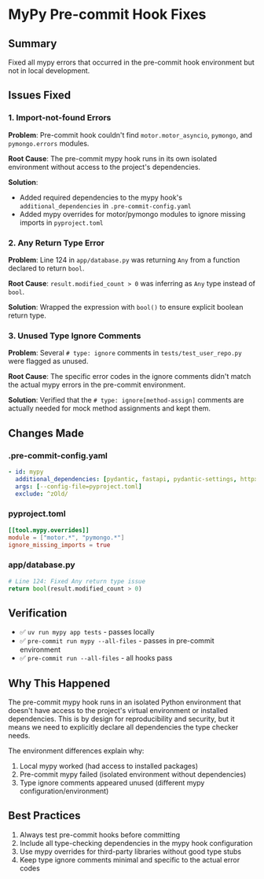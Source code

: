 # MyPy Pre-commit Hook Fixes

## Summary

Fixed all mypy errors that occurred in the pre-commit hook environment but not in local development.

## Issues Fixed

### 1. Import-not-found Errors

**Problem**: Pre-commit hook couldn't find `motor.motor_asyncio`, `pymongo`, and `pymongo.errors` modules.

**Root Cause**: The pre-commit mypy hook runs in its own isolated environment without access to the project's dependencies.

**Solution**:

- Added required dependencies to the mypy hook's `additional_dependencies` in `.pre-commit-config.yaml`
- Added mypy overrides for motor/pymongo modules to ignore missing imports in `pyproject.toml`

### 2. Any Return Type Error

**Problem**: Line 124 in `app/database.py` was returning `Any` from a function declared to return `bool`.

**Root Cause**: `result.modified_count > 0` was inferring as `Any` type instead of `bool`.

**Solution**: Wrapped the expression with `bool()` to ensure explicit boolean return type.

### 3. Unused Type Ignore Comments

**Problem**: Several `# type: ignore` comments in `tests/test_user_repo.py` were flagged as unused.

**Root Cause**: The specific error codes in the ignore comments didn't match the actual mypy errors in the pre-commit environment.

**Solution**: Verified that the `# type: ignore[method-assign]` comments are actually needed for mock method assignments and kept them.

## Changes Made

### .pre-commit-config.yaml

```yaml
- id: mypy
  additional_dependencies: [pydantic, fastapi, pydantic-settings, httpx, pyjwt, pytest, loguru, uvicorn, motor, pymongo]
  args: [--config-file=pyproject.toml]
  exclude: ^zOld/
```

### pyproject.toml

```toml
[[tool.mypy.overrides]]
module = ["motor.*", "pymongo.*"]
ignore_missing_imports = true
```

### app/database.py

```python
# Line 124: Fixed Any return type issue
return bool(result.modified_count > 0)
```

## Verification

- ✅ `uv run mypy app tests` - passes locally
- ✅ `pre-commit run mypy --all-files` - passes in pre-commit environment
- ✅ `pre-commit run --all-files` - all hooks pass

## Why This Happened

The pre-commit mypy hook runs in an isolated Python environment that doesn't have access to the project's virtual environment or installed dependencies. This is by design for reproducibility and security, but it means we need to explicitly declare all dependencies the type checker needs.

The environment differences explain why:

1. Local mypy worked (had access to installed packages)
2. Pre-commit mypy failed (isolated environment without dependencies)
3. Type ignore comments appeared unused (different mypy configuration/environment)

## Best Practices

1. Always test pre-commit hooks before committing
2. Include all type-checking dependencies in the mypy hook configuration
3. Use mypy overrides for third-party libraries without good type stubs
4. Keep type ignore comments minimal and specific to the actual error codes
